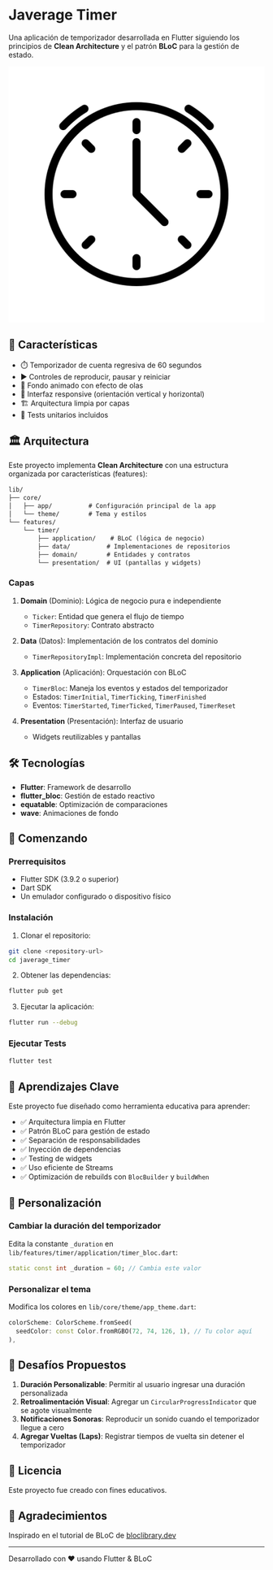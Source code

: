 # Javerage Timer

Una aplicación de temporizador desarrollada en Flutter siguiendo los principios de **Clean Architecture** y el patrón **BLoC** para la gestión de estado.

![Timer App Demo](assets/images/time-and-date.png)

## 🎯 Características

- ⏱️ Temporizador de cuenta regresiva de 60 segundos
- ▶️ Controles de reproducir, pausar y reiniciar
- 🌊 Fondo animado con efecto de olas
- 📱 Interfaz responsive (orientación vertical y horizontal)
- 🏗️ Arquitectura limpia por capas
- 🧪 Tests unitarios incluidos

## 🏛️ Arquitectura

Este proyecto implementa **Clean Architecture** con una estructura organizada por características (features):

```
lib/
├── core/
│   ├── app/          # Configuración principal de la app
│   └── theme/        # Tema y estilos
└── features/
    └── timer/
        ├── application/    # BLoC (lógica de negocio)
        ├── data/          # Implementaciones de repositorios
        ├── domain/        # Entidades y contratos
        └── presentation/  # UI (pantallas y widgets)
```

### Capas

1. **Domain** (Dominio): Lógica de negocio pura e independiente
   - `Ticker`: Entidad que genera el flujo de tiempo
   - `TimerRepository`: Contrato abstracto

2. **Data** (Datos): Implementación de los contratos del dominio
   - `TimerRepositoryImpl`: Implementación concreta del repositorio

3. **Application** (Aplicación): Orquestación con BLoC
   - `TimerBloc`: Maneja los eventos y estados del temporizador
   - Estados: `TimerInitial`, `TimerTicking`, `TimerFinished`
   - Eventos: `TimerStarted`, `TimerTicked`, `TimerPaused`, `TimerReset`

4. **Presentation** (Presentación): Interfaz de usuario
   - Widgets reutilizables y pantallas

## 🛠️ Tecnologías

- **Flutter**: Framework de desarrollo
- **flutter_bloc**: Gestión de estado reactivo
- **equatable**: Optimización de comparaciones
- **wave**: Animaciones de fondo

## 🚀 Comenzando

### Prerrequisitos

- Flutter SDK (3.9.2 o superior)
- Dart SDK
- Un emulador configurado o dispositivo físico

### Instalación

1. Clonar el repositorio:
```bash
git clone <repository-url>
cd javerage_timer
```

2. Obtener las dependencias:
```bash
flutter pub get
```

3. Ejecutar la aplicación:
```bash
flutter run --debug
```

### Ejecutar Tests

```bash
flutter test
```

## 📖 Aprendizajes Clave

Este proyecto fue diseñado como herramienta educativa para aprender:

- ✅ Arquitectura limpia en Flutter
- ✅ Patrón BLoC para gestión de estado
- ✅ Separación de responsabilidades
- ✅ Inyección de dependencias
- ✅ Testing de widgets
- ✅ Uso eficiente de Streams
- ✅ Optimización de rebuilds con `BlocBuilder` y `buildWhen`

## 🎨 Personalización

### Cambiar la duración del temporizador

Edita la constante `_duration` en `lib/features/timer/application/timer_bloc.dart`:

```dart
static const int _duration = 60; // Cambia este valor
```

### Personalizar el tema

Modifica los colores en `lib/core/theme/app_theme.dart`:

```dart
colorScheme: ColorScheme.fromSeed(
  seedColor: const Color.fromRGBO(72, 74, 126, 1), // Tu color aquí
),
```

## 🔮 Desafíos Propuestos

1. **Duración Personalizable**: Permitir al usuario ingresar una duración personalizada
2. **Retroalimentación Visual**: Agregar un `CircularProgressIndicator` que se agote visualmente
3. **Notificaciones Sonoras**: Reproducir un sonido cuando el temporizador llegue a cero
4. **Agregar Vueltas (Laps)**: Registrar tiempos de vuelta sin detener el temporizador

## 📄 Licencia

Este proyecto fue creado con fines educativos.

## 🙏 Agradecimientos

Inspirado en el tutorial de BLoC de [bloclibrary.dev](https://bloclibrary.dev/)

---

Desarrollado con ❤️ usando Flutter & BLoC
